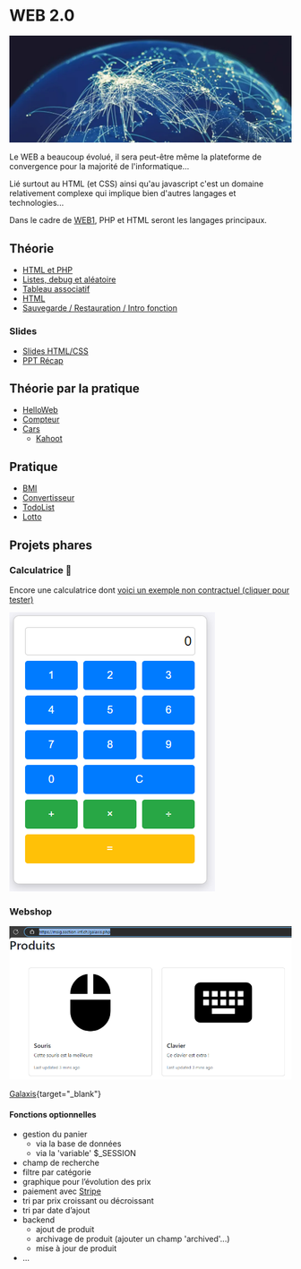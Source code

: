 # WEB 2.0

![web.webp](assets/web.webp)

Le WEB a beaucoup évolué, il sera peut-être même la plateforme de convergence pour
la majorité de l'informatique...

Lié surtout au HTML (et CSS) ainsi qu'au javascript c'est un domaine relativement
complexe qui implique bien d'autres langages et technologies...

Dans le cadre de [WEB1](#web-20), PHP et HTML seront les langages principaux.

## Théorie

- [HTML et PHP](../supports/html-php.md)
- [Listes, debug et aléatoire](../supports/php-array-random.md)
- [Tableau associatif](../supports/php-array2.md)
- [HTML](../supports/html.md)
- [Sauvegarde / Restauration / Intro fonction](../supports/php-json-func.md)

### Slides
- [Slides HTML/CSS](https://jonathanmelly.github.io/msig24/slides/html0/)
- [PPT Récap](../slides/web-recap1.pptx)

## Théorie par la pratique
- [HelloWeb](../activites/helloWEB/README.md)
- [Compteur](/activites/compteur/README.md)
- [Cars](../supports/php-db.md)
  - [Kahoot](https://create.kahoot.it/share/html-db/eb2b4f7c-be93-4cd4-acae-0cf5a3cd212f)

## Pratique
- [BMI](../activites/bmi/README.md)
- [Convertisseur](../activites/convertisseur/README.md)
- [TodoList](../activites/php-todo/README.md)
- [Lotto](../activites/lotto/README.md)

## Projets phares

### Calculatrice 🧮
Encore une calculatrice dont [voici un exemple non contractuel (cliquer pour tester)](https://msig.section-inf.ch/calc.php)

![calc.png](assets/calc.png)

### Webshop

![webshop.png](assets/webshop.png)

[Galaxis](assets/webshop1.pdf){target="_blank"}

#### Fonctions optionnelles
- gestion du panier
  - via la base de données
  - via la 'variable' $_SESSION
- champ de recherche
- filtre par catégorie
- graphique pour l’évolution des prix
- paiement avec [Stripe](https://docs.stripe.com/get-started/development-environment?lang=php)
- tri par prix croissant ou décroissant
- tri par date d’ajout
- backend
  - ajout de produit
  - archivage de produit (ajouter un champ 'archived'...)
  - mise à jour de produit
- ...